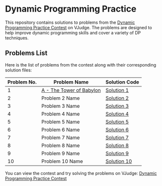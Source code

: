 # Dynamic Programming Practice

This repository contains solutions to problems from the [Dynamic Programming Practice Contest](https://vjudge.net/contest/665926) on VJudge. The problems are designed to help improve dynamic programming skills and cover a variety of DP techniques.

## Problems List

Here is the list of problems from the contest along with their corresponding solution files:

| Problem No. | Problem Name     | Solution Code                      |
| ----------- | ---------------- | ---------------------------------- |
| 1           | [A - The Tower of Babylon](https://vjudge.net/contest/665926#problem/A)    | [Solution 1](./solutions/problem1.cpp) |
| 2           | Problem 2 Name    | [Solution 2](./solutions/problem2.cpp) |
| 3           | Problem 3 Name    | [Solution 3](./solutions/problem3.cpp) |
| 4           | Problem 4 Name    | [Solution 4](./solutions/problem4.cpp) |
| 5           | Problem 5 Name    | [Solution 5](./solutions/problem5.cpp) |
| 6           | Problem 6 Name    | [Solution 6](./solutions/problem6.cpp) |
| 7           | Problem 7 Name    | [Solution 7](./solutions/problem7.cpp) |
| 8           | Problem 8 Name    | [Solution 8](./solutions/problem8.cpp) |
| 9           | Problem 9 Name    | [Solution 9](./solutions/problem9.cpp) |
| 10          | Problem 10 Name   | [Solution 10](./solutions/problem10.cpp) |



You can view the contest and try solving the problems on VJudge: [Dynamic Programming Practice Contest](https://vjudge.net/contest/665926)
